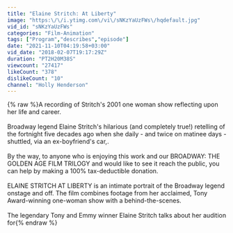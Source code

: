 ```yaml
---
title: "Elaine Stritch: At Liberty"
image: "https:\/\/i.ytimg.com\/vi\/sNKzYaUzFWs\/hqdefault.jpg"
vid_id: "sNKzYaUzFWs"
categories: "Film-Animation"
tags: ["Program","describes","episode"]
date: "2021-11-10T04:19:58+03:00"
vid_date: "2018-02-07T19:17:29Z"
duration: "PT2H20M38S"
viewcount: "27417"
likeCount: "378"
dislikeCount: "10"
channel: "Holly Henderson"
---
```

{% raw %}A recording of Stritch's 2001 one woman show reflecting upon her life and career. <br /><br />Broadway legend Elaine Stritch's hilarious (and completely true!) retelling of the fortnight five decades ago when she daily - and twice on matinee days - shuttled, via an ex-boyfriend's car,. <br /><br />By the way, to anyone who is enjoying this work and our BROADWAY: THE GOLDEN AGE FILM TRILOGY and would like to see it reach the public, you can help by making a 100% tax-deductible donation. <br /><br />ELAINE STRITCH AT LIBERTY is an intimate portrait of the Broadway legend onstage and off. The film combines footage from her acclaimed, Tony Award-winning one-woman show with a behind-the-scenes. <br /><br />The legendary Tony and Emmy winner Elaine Stritch talks about her audition for{% endraw %}
